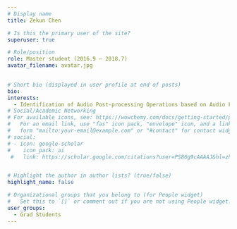 ```yaml
---
# Display name
title: Zekun Chen

# Is this the primary user of the site?
superuser: true

# Role/position
role: Master student (2016.9 – 2018.7)
avatar_filename: avatar.jpg
  

# Short bio (displayed in user profile at end of posts)
bio:
interests:
  - Identification of Audio Post-processing Operations based on Audio Features
# Social/Academic Networking
# For available icons, see: https://wowchemy.com/docs/getting-started/page-builder/#icons
#   For an email link, use "fas" icon pack, "envelope" icon, and a link in the
#   form "mailto:your-email@example.com" or "#contact" for contact widget.
# social:
# - icon: google-scholar
#    icon_pack: ai
 #   link: https://scholar.google.com/citations?user=PS86g9cAAAAJ&hl=zh-CN


# Highlight the author in author lists? (true/false)
highlight_name: false

# Organizational groups that you belong to (for People widget)
#   Set this to `[]` or comment out if you are not using People widget.
user_groups:
  - Grad Students
---
```


